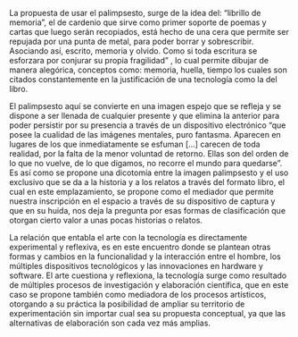 La propuesta de usar el palimpsesto, surge de la idea del: “librillo de memoria”, el de cardenio que sirve como primer soporte de poemas y cartas que luego serán recopiados, está hecho de una cera que permite ser repujada por una punta de metal, para poder borrar y sobrescribir. Asociando así, escrito, memoria y olvido. Como si toda escritura se esforzara por conjurar su propia fragilidad” , lo cual permite dibujar de manera alegórica, conceptos como: memoria, huella, tiempo los cuales son citados constantemente en la justificación de una tecnología como la del libro. 

El palimpsesto aquí se convierte en una imagen espejo que se refleja y se dispone a ser llenada de cualquier presente y que elimina la anterior para poder persistir por su presencia a través de un dispositivo electrónico “que posee la cualidad de las imágenes mentales, puro fantasma. Aparecen en lugares de los que inmediatamente se esfuman […] carecen de toda realidad, por la falta de la menor voluntad de retorno. Ellas son del orden de lo que no vuelve, de lo que digamos, no recorre el mundo para quedarse”. Es así como se propone una dicotomía entre la imagen palimpsesto y el uso exclusivo que se da a la historia y a los relatos a través del formato libro, el cual en este emplazamiento, se propone como el mediador que permite nuestra inscripción en el espacio a través de su dispositivo de captura y que en su huida, nos deja la pregunta por esas formas de clasificación que otorgan cierto valor a unas pocas historias o relatos. 

La relación que entabla el arte con la tecnología es directamente experimental y reflexiva, es en este encuentro donde se plantean otras formas y cambios en la funcionalidad y la interacción entre el hombre, los múltiples dispositivos tecnológicos y las innovaciones en hardware y software. El arte cuestiona y reflexiona, la tecnología surge como resultado de múltiples procesos de investigación y elaboración científica, que en este caso se propone también como mediadora de los procesos artísticos, otorgando a su práctica la posibilidad de ampliar su territorio de experimentación sin importar cual sea su propuesta conceptual, ya que las alternativas de elaboración son cada vez más amplias. 

